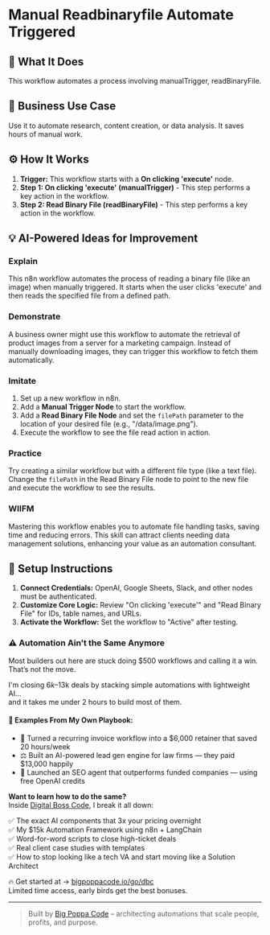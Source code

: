# Manual Readbinaryfile Automate Triggered

## 🚀 What It Does
This workflow automates a process involving manualTrigger, readBinaryFile.

## 💼 Business Use Case
Use it to automate research, content creation, or data analysis. It saves hours of manual work.

## ⚙️ How It Works
1.  **Trigger:** This workflow starts with a **On clicking 'execute'** node.
2. **Step 1: On clicking 'execute' (manualTrigger)** - This step performs a key action in the workflow.
3. **Step 2: Read Binary File (readBinaryFile)** - This step performs a key action in the workflow.

## 💡 AI-Powered Ideas for Improvement
### Explain
This n8n workflow automates the process of reading a binary file (like an image) when manually triggered. It starts when the user clicks 'execute' and then reads the specified file from a defined path.

### Demonstrate
A business owner might use this workflow to automate the retrieval of product images from a server for a marketing campaign. Instead of manually downloading images, they can trigger this workflow to fetch them automatically.

### Imitate
1. Set up a new workflow in n8n.
2. Add a **Manual Trigger Node** to start the workflow.
3. Add a **Read Binary File Node** and set the `filePath` parameter to the location of your desired file (e.g., "/data/image.png").
4. Execute the workflow to see the file read action in action.

### Practice
Try creating a similar workflow but with a different file type (like a text file). Change the `filePath` in the Read Binary File node to point to the new file and execute the workflow to see the results.

### WIIFM
Mastering this workflow enables you to automate file handling tasks, saving time and reducing errors. This skill can attract clients needing data management solutions, enhancing your value as an automation consultant.

## 🔧 Setup Instructions
1. **Connect Credentials:** OpenAI, Google Sheets, Slack, and other nodes must be authenticated.
2. **Customize Core Logic:** Review "On clicking 'execute'" and "Read Binary File" for IDs, table names, and URLs.
3. **Activate the Workflow:** Set the workflow to "Active" after testing.

### ⚠️ Automation Ain’t the Same Anymore

Most builders out here are stuck doing $500 workflows and calling it a win.  
That’s not the move.  

I'm closing $6k–$13k deals by stacking simple automations with lightweight AI...  
and it takes me under 2 hours to build most of them.

#### 🧠 Examples From My Own Playbook:
- 🔁 Turned a recurring invoice workflow into a $6,000 retainer that saved 20 hours/week  
- ⚖️ Built an AI-powered lead gen engine for law firms — they paid $13,000 happily  
- 🚀 Launched an SEO agent that outperforms funded companies — using free OpenAI credits  

**Want to learn how to do the same?**  
Inside [Digital Boss Code](https://bigpoppacode.io/go/dbc), I break it all down:

✅ The exact AI components that 3x your pricing overnight  
✅ My $15k Automation Framework using n8n + LangChain  
✅ Word-for-word scripts to close high-ticket deals  
✅ Real client case studies with templates  
✅ How to stop looking like a tech VA and start moving like a Solution Architect  

🔥 Get started at → [bigpoppacode.io/go/dbc](https://bigpoppacode.io/go/dbc)  
Limited time access, early birds get the best bonuses.

---
> Built by [Big Poppa Code](https://bigpoppacode.io) – architecting automations that scale people, profits, and purpose.
